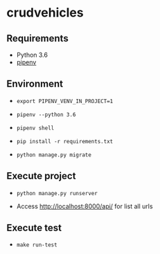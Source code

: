 # crudvehicles

## Requirements
* Python 3.6
* [pipenv](https://docs.pipenv.org/)

## Environment
* `export PIPENV_VENV_IN_PROJECT=1`
* `pipenv --python 3.6`
* `pipenv shell`
* `pip install -r requirements.txt`

* `python manage.py migrate`

## Execute project

* `python manage.py runserver`

* Access [http://localhost:8000/api/](http://localhost:8000/api/) for list all urls

## Execute test
* `make run-test`
